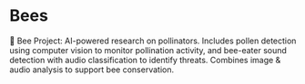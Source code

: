 # Bees
🐝 Bee Project: AI-powered research on pollinators. Includes pollen detection using computer vision to monitor pollination activity, and bee-eater sound detection with audio classification to identify threats. Combines image &amp; audio analysis to support bee conservation.
